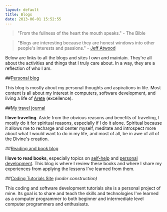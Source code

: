 ```yaml
---
layout: default
title: Blogs
date: 2013-06-01 15:52:55
---
```


> "From the fullness of the heart the mouth speaks." - The Bible

> "Blogs are interesting because they are honest windows into other people's interests and passions." - [Jeff Atwood](http://www.codinghorror.com/blog/)

Below are links to all the blogs and sites I own and maintain. They're all about the activities and things that I truly care about. In a way, they are a reflection of who I am.

##[Personal blog](http://blog.elmersia.com)

This blog is mostly about my personal thoughts and aspirations in life. Most content is all about my interest in computers, software development, and living a life of [Arete](http://en.wikipedia.org/wiki/Arete) (excellence).

##[My travel journal](http://travels.elmersia.com/)

**I love traveling**. Aside from the obvious reasons and benefits of traveling, I mostly do it for spiritual reasons, especially if I do it alone. Spiritual because it allows me to recharge and center myself, meditate and introspect more about what I would want to do in my life, and most of all, be in awe of all of the Divine's creation.

##[Reading and book blog](http://www.readingjourneys.com)

**I love to read books**, especially topics on [self-help](http://www.noop.nl/2008/11/top-100-best-books-for-managers-leaders-humans.html) and [personal development](http://www.stevepavlina.com/personal-development-books.htm). This blog is where I review these books and where I share my experiences from applying the lessons I've learned from them.

##[Coding Tutorials Site](http://www.putshelloworld.com) *(under construction)*

This coding and software development tutorials site is a personal project of mine. Its goal is to share and teach the skills and technologies I've learned as a computer programmer to both beginner and intermediate level computer programmers and enthusiasts.